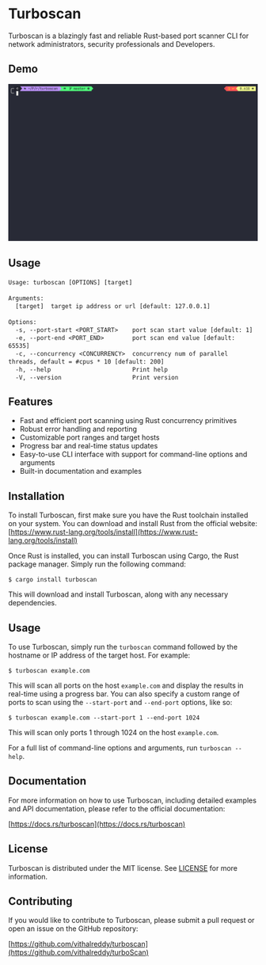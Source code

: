 # Turboscan

Turboscan is a blazingly fast and reliable Rust-based port scanner CLI for network administrators, security professionals and Developers.

## Demo

<img src="https://github.com/vithalreddy/turboscan/blob/master/assets/demo.gif?raw=true">

## Usage

```
Usage: turboscan [OPTIONS] [target]

Arguments:
  [target]  target ip address or url [default: 127.0.0.1]

Options:
  -s, --port-start <PORT_START>    port scan start value [default: 1]
  -e, --port-end <PORT_END>        port scan end value [default: 65535]
  -c, --concurrency <CONCURRENCY>  concurrency num of parallel threads, default = #cpus * 10 [default: 200]
  -h, --help                       Print help
  -V, --version                    Print version
```

## Features

- Fast and efficient port scanning using Rust concurrency primitives
- Robust error handling and reporting
- Customizable port ranges and target hosts
- Progress bar and real-time status updates
- Easy-to-use CLI interface with support for command-line options and arguments
- Built-in documentation and examples

## Installation

To install Turboscan, first make sure you have the Rust toolchain installed on your system. You can download and install Rust from the official website: [https://www.rust-lang.org/tools/install](https://www.rust-lang.org/tools/install)

Once Rust is installed, you can install Turboscan using Cargo, the Rust package manager. Simply run the following command:

```
$ cargo install turboscan
```

This will download and install Turboscan, along with any necessary dependencies.

## Usage

To use Turboscan, simply run the `turboscan` command followed by the hostname or IP address of the target host. For example:

```
$ turboscan example.com
```

This will scan all ports on the host `example.com` and display the results in real-time using a progress bar. You can also specify a custom range of ports to scan using the `--start-port` and `--end-port` options, like so:

```
$ turboscan example.com --start-port 1 --end-port 1024
```

This will scan only ports 1 through 1024 on the host `example.com`.

For a full list of command-line options and arguments, run `turboscan --help`.

## Documentation

For more information on how to use Turboscan, including detailed examples and API documentation, please refer to the official documentation:

[https://docs.rs/turboscan](https://docs.rs/turboscan)

## License

Turboscan is distributed under the MIT license. See [LICENSE](LICENSE) for more information.

## Contributing

If you would like to contribute to Turboscan, please submit a pull request or open an issue on the GitHub repository:

[https://github.com/vithalreddy/turboscan](https://github.com/vithalreddy/turboScan)

